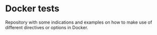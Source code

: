 # Docker tests

Repository with some indications and examples on how to make use of different directives or options in Docker.
